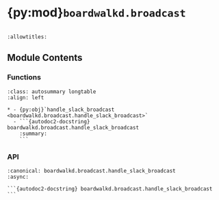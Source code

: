 # {py:mod}`boardwalkd.broadcast`

```{py:module} boardwalkd.broadcast
```

```{autodoc2-docstring} boardwalkd.broadcast
:allowtitles:
```

## Module Contents

### Functions

````{list-table}
:class: autosummary longtable
:align: left

* - {py:obj}`handle_slack_broadcast <boardwalkd.broadcast.handle_slack_broadcast>`
  - ```{autodoc2-docstring} boardwalkd.broadcast.handle_slack_broadcast
    :summary:
    ```
````

### API

````{py:function} handle_slack_broadcast(event: boardwalkd.protocol.WorkspaceEvent, workspace: str, webhook_url: str | None, error_webhook_url: str | None, server_url: str)
:canonical: boardwalkd.broadcast.handle_slack_broadcast
:async:

```{autodoc2-docstring} boardwalkd.broadcast.handle_slack_broadcast
```
````
